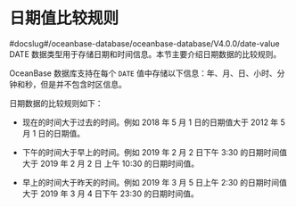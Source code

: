 日期值比较规则 
============================
#docslug#/oceanbase-database/oceanbase-database/V4.0.0/date-value
DATE 数据类型用于存储日期和时间信息。本节主要介绍日期数据的比较规则。

OceanBase 数据库支持在每个 `DATE` 值中存储以下信息：年、月、日、小时、分钟和秒，但是并不包含时区信息。

日期数据的比较规则如下：

* 现在的时间大于过去的时间。例如 2018 年 5 月 1 日的日期值大于 2012 年 5 月 1 日的日期值。

  

* 下午的时间大于早上的时间。例如 2019 年 2 月 2 日下午 3:30 的日期时间值大于 2019 年 2 月 2 日 上午 10:30 的日期时间值。

  

* 早上的时间大于昨天的时间。例如 2019 年 3 月 5 日上午 2:30 的日期时间值大于 2019 年 3 月 4 日下午 23:30 的日期时间值。

  



